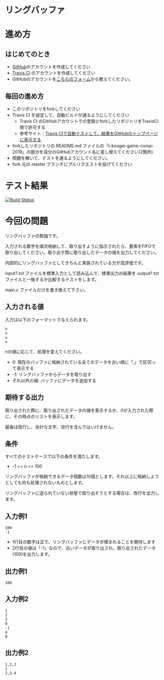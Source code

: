 # リングバッファ

# 進め方
## はじめてのとき
* [GitHub](https://github.com/)のアカウントを作成してください
* [Travis CI](https://travis-ci.com/) のアカウントを作成してください
* GitHubのアカウントを[こちらのフォーム](https://goo.gl/forms/anAdoxqPKVt8sJGZ2)から教えてください。
## 毎回の進め方
* このリポジトリをforkしてください
* Travis CI を設定して、自動ビルドが通るようにしてください
   * Travis CI のGitHubアカウントでの登録とforkしたリポジトリをTravisCI側で許可する
   * 参考サイト：[Travis CIで自動テストして、結果をGitHubのトップページに表示する](https://qiita.com/hoshimado/items/4090d8e64beb8a7f95e1)
* forkしたリポジトリの README.md ファイルの「t-kougei-game-comp-2019」の部分を自分のGitHubアカウント名に差し替えてください(2箇所)
* 問題を解いて、テストを通るようにしてください。
* fork 元の master ブランチにプルリクエストを投げてください


# テスト結果

[![Build Status](https://travis-ci.com/yama0322/07_ring_buffer.svg?branch=master)](https://travis-ci.com/yama0322/07_ring_buffer)

# 今回の問題

リングバッファの勉強です。

入力される数字を順次格納して、取り出すように指示されたら、要素をFIFOで取り出してください。取り出す際に取り出したデータの値を出力してください。

内部的にリングバッファとしてきちんと実装されている方が高評価です。

input?.txt ファイルを標準入力として読み込んで、標準出力の結果を output?.txt ファイルと一致するか比較するテストをします。

main.c ファイルだけを書き換えて下さい。

## 入力される値
入力は以下のフォーマットで与えられます。
~~~
n
n
n
n
~~~

nの値に応じて、処理を変えてください。
* 0: 現在のバッファに格納されている全てのデータを古い順に「,」で区切って表示する
* -1: リングバッファからデータを取り出す
* それ以外の値: バッファにデータを追加する

## 期待する出力

取り出された際に、取り出されたデータの値を表示するか、0が入力された際に、その時点のリストを表示します。

最後は改行し、余計な文字、空行を含んではいけません。

## 条件
すべてのテストケースで以下の条件を満たします。
* -1 <= n <= 100

リングバッファが格納できるデータ個数は10個とします。それ以上に格納しようとしても何も処理されないものとします。

リングバッファに送られていない状態で取り出そうとする場合は、改行を出力します。

## 入力例1
~~~
100
-1
~~~
* 1行目の数字は正で、リングバッファにデータが積まれることを期待します
* 2行目の値は「-1」なので、古いデータが取り出され、取り出されたデータ(100)を出力します。

## 出力例1
~~~
100
~~~

## 入力例2
~~~
1
2
3
0
-1
4
0
~~~

## 出力例2
~~~
1,2,3
1
2,3,4
~~~
